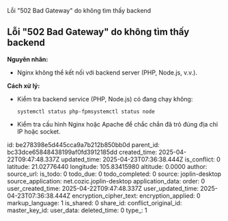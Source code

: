 Lỗi "502 Bad Gateway" do không tìm thấy backend

## **Lỗi "502 Bad Gateway" do không tìm thấy backend**

**Nguyên nhân:**

- Nginx không thể kết nối với backend server (PHP, Node.js, v.v.).

**Cách xử lý:**

- Kiểm tra backend service (PHP, Node.js) có đang chạy không:
    
    `systemctl status php-fpmsystemctl status node`
    
- Kiểm tra cấu hình Nginx hoặc Apache để chắc chắn đã trỏ đúng địa chỉ IP hoặc socket.

id: be278398e5d445cca9a7b212b850bb0d
parent_id: bc33dce65848438199af0fd3912185dd
created_time: 2025-04-22T09:47:48.337Z
updated_time: 2025-04-23T07:36:38.444Z
is_conflict: 0
latitude: 21.02776440
longitude: 105.83415980
altitude: 0.0000
author: 
source_url: 
is_todo: 0
todo_due: 0
todo_completed: 0
source: joplin-desktop
source_application: net.cozic.joplin-desktop
application_data: 
order: 0
user_created_time: 2025-04-22T09:47:48.337Z
user_updated_time: 2025-04-23T07:36:38.444Z
encryption_cipher_text: 
encryption_applied: 0
markup_language: 1
is_shared: 0
share_id: 
conflict_original_id: 
master_key_id: 
user_data: 
deleted_time: 0
type_: 1